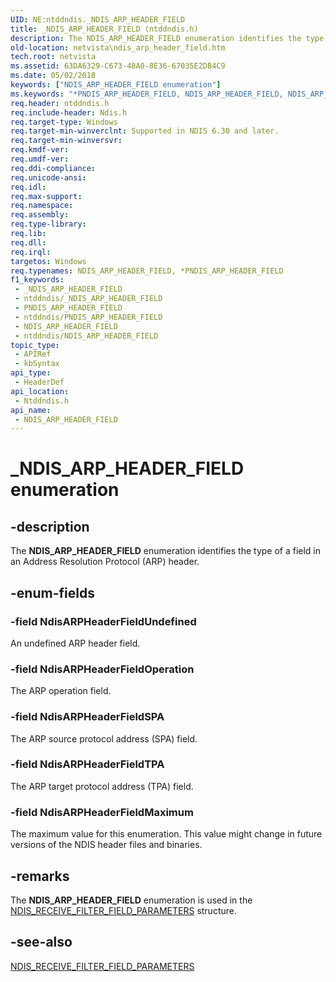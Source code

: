 ```yaml
---
UID: NE:ntddndis._NDIS_ARP_HEADER_FIELD
title: _NDIS_ARP_HEADER_FIELD (ntddndis.h)
description: The NDIS_ARP_HEADER_FIELD enumeration identifies the type of a field in an Address Resolution Protocol (ARP) header.
old-location: netvista\ndis_arp_header_field.htm
tech.root: netvista
ms.assetid: 63DA6329-C673-48A0-8E36-67035E2DB4C9
ms.date: 05/02/2018
keywords: ["NDIS_ARP_HEADER_FIELD enumeration"]
ms.keywords: "*PNDIS_ARP_HEADER_FIELD, NDIS_ARP_HEADER_FIELD, NDIS_ARP_HEADER_FIELD enumeration [Network Drivers Starting with Windows Vista], NdisARPHeaderFieldMaximum, NdisARPHeaderFieldOperation, NdisARPHeaderFieldSPA, NdisARPHeaderFieldTPA, NdisARPHeaderFieldUndefined, PNDIS_ARP_HEADER_FIELD, PNDIS_ARP_HEADER_FIELD enumeration pointer [Network Drivers Starting with Windows Vista], _NDIS_ARP_HEADER_FIELD, netvista.ndis_arp_header_field, ntddndis/NDIS_ARP_HEADER_FIELD, ntddndis/NdisARPHeaderFieldMaximum, ntddndis/NdisARPHeaderFieldOperation, ntddndis/NdisARPHeaderFieldSPA, ntddndis/NdisARPHeaderFieldTPA, ntddndis/NdisARPHeaderFieldUndefined, ntddndis/PNDIS_ARP_HEADER_FIELD"
req.header: ntddndis.h
req.include-header: Ndis.h
req.target-type: Windows
req.target-min-winverclnt: Supported in NDIS 6.30 and later.
req.target-min-winversvr: 
req.kmdf-ver: 
req.umdf-ver: 
req.ddi-compliance: 
req.unicode-ansi: 
req.idl: 
req.max-support: 
req.namespace: 
req.assembly: 
req.type-library: 
req.lib: 
req.dll: 
req.irql: 
targetos: Windows
req.typenames: NDIS_ARP_HEADER_FIELD, *PNDIS_ARP_HEADER_FIELD
f1_keywords:
 - _NDIS_ARP_HEADER_FIELD
 - ntddndis/_NDIS_ARP_HEADER_FIELD
 - PNDIS_ARP_HEADER_FIELD
 - ntddndis/PNDIS_ARP_HEADER_FIELD
 - NDIS_ARP_HEADER_FIELD
 - ntddndis/NDIS_ARP_HEADER_FIELD
topic_type:
 - APIRef
 - kbSyntax
api_type:
 - HeaderDef
api_location:
 - Ntddndis.h
api_name:
 - NDIS_ARP_HEADER_FIELD
---
```


# _NDIS_ARP_HEADER_FIELD enumeration


## -description

The <b>NDIS_ARP_HEADER_FIELD</b> enumeration identifies the type of a field in an Address Resolution Protocol (ARP) header.

## -enum-fields

### -field NdisARPHeaderFieldUndefined

An undefined ARP header field.

### -field NdisARPHeaderFieldOperation

The ARP operation field.

### -field NdisARPHeaderFieldSPA

The ARP source protocol address (SPA) field.

### -field NdisARPHeaderFieldTPA

The ARP target protocol address (TPA) field.

### -field NdisARPHeaderFieldMaximum

The maximum value for this enumeration. This value might change in future versions of the NDIS
     header files and binaries.

## -remarks

The <b>NDIS_ARP_HEADER_FIELD</b> enumeration is used in the 
    <a href="/windows-hardware/drivers/ddi/ntddndis/ns-ntddndis-_ndis_receive_filter_field_parameters">
    NDIS_RECEIVE_FILTER_FIELD_PARAMETERS</a> structure.

## -see-also

<a href="/windows-hardware/drivers/ddi/ntddndis/ns-ntddndis-_ndis_receive_filter_field_parameters">
   NDIS_RECEIVE_FILTER_FIELD_PARAMETERS</a>
